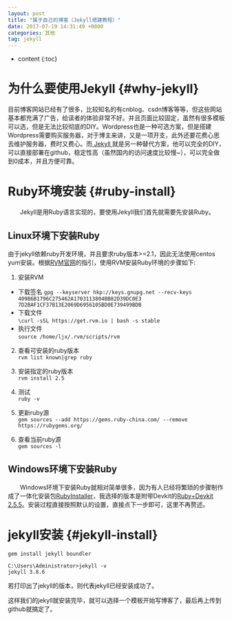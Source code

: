 ```yaml
---
layout: post
title: "属于自己的博客（Jekyll搭建教程）"
date: 2017-07-19 14:31:49 +0800
categories: 其他
tag: jekyll
---
```


* content
{:toc}

# 为什么要使用Jekyll {#why-jekyll}
目前博客网站已经有了很多，比较知名的有cnblog、csdn博客等等，但这些网站基本都充满了广告，给读者的体验非常不好。并且页面比较固定，虽然有很多模板可以选，但是无法比较彻底的DIY。Wordpress也是一种可选方案，但是搭建Wordpress需要购买服务器，对于博主来讲，又是一项开支，此外还要花费心思去维护服务器，费时又费心。而[ Jekyll ](https://www.jekyll.com.cn/)就是另一种替代方案，他可以完全的DIY，可以直接部署在github，稳定性高（虽然国内的访问速度比较慢~），可以完全做到0成本，并且方便可靠。

# Ruby环境安装 {#ruby-install}
&emsp;&emsp;Jekyll是用Ruby语言实现的，要使用Jekyll我们首先就需要先安装Ruby。

## Linux环境下安装Ruby

由于jekyll依赖ruby开发环境，并且要求ruby版本>=2.1，因此无法使用centos yum安装。根据[RVM官网](https://rvm.io/)的指引，使用RVM安装Ruby环境的步骤如下:

1. 安装RVM
* 下载签名
`gpg --keyserver hkp://keys.gnupg.net --recv-keys 409B6B1796C275462A1703113804BB82D39DC0E3 7D2BAF1CF37B13E2069D6956105BD0E739499BDB`
* 下载文件<br>
`\curl -sSL https://get.rvm.io | bash -s stable`
* 执行文件<br>
`source /home/ljx/.rvm/scripts/rvm`

2. 查看可安装的ruby版本<br>
`rvm list known|grep ruby`

3. 安装指定的ruby版本<br>
`rvm install 2.5`

4. 测试<br>
`ruby -v`

5. 更新ruby源<br>
`gem sources --add https://gems.ruby-china.com/ --remove https://rubygems.org/`

6. 查看当前ruby源<br>
`gem sources -l`

## Windows环境下安装Ruby

&emsp;&emsp;Windows环境下安装Ruby就相对简单很多，因为有人已经将繁琐的步骤制作成了一体化安装包[RubyInstaller](https://rubyinstaller.org/)，我选择的版本是附带Devkit的[Ruby+Devkit 2.5.5](https://github.com/oneclick/rubyinstaller2/releases/download/RubyInstaller-2.5.5-1/rubyinstaller-devkit-2.5.5-1-x64.exe)。安装过程直接按照默认的设置，直接点下一步即可，这里不再赘述。

# jekyll安装 {#jekyll-install}

`gem install jekyll boundler`

```
C:\Users\Administrator>jekyll -v
jekyll 3.8.6
```

若打印出了jekyll的版本，则代表jekyll已经安装成功了。

这样我们的jekyll就安装完毕，就可以选择一个模板开始写博客了，最后再上传到github就搞定了。

